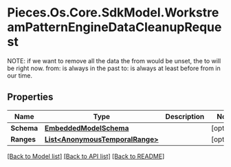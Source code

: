# Pieces.Os.Core.SdkModel.WorkstreamPatternEngineDataCleanupRequest
NOTE: if we want to remove all the data the from would be unset, the to will be right now.  from: is always in the past to: is always at least before from in our time.

## Properties

Name | Type | Description | Notes
------------ | ------------- | ------------- | -------------
**Schema** | [**EmbeddedModelSchema**](EmbeddedModelSchema.md) |  | [optional] 
**Ranges** | [**List&lt;AnonymousTemporalRange&gt;**](AnonymousTemporalRange.md) |  | [optional] 

[[Back to Model list]](../README.md#documentation-for-models) [[Back to API list]](../README.md#documentation-for-api-endpoints) [[Back to README]](../README.md)

